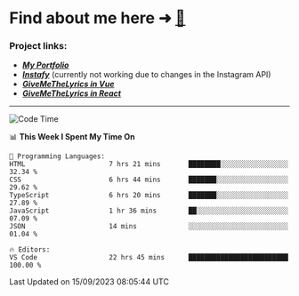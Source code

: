 # Find about me here ➜ [🧑](https://pauabella.dev)

### Project links:
- ***[My Portfolio](https://pauabella.dev)***
- ***[Instafy](https://instafy.me)*** (currently not working due to changes in the Instagram API)
- ***[GiveMeTheLyrics in Vue](https://lyrics.pauabella.dev)***
- ***[GiveMeTheLyrics in React](https://pauabella.dev/GiveMeTheLyrics)***

---
<!--START_SECTION:waka-->
![Code Time](http://img.shields.io/badge/Code%20Time-2%2C450%20hrs%207%20mins-blue)

📊 **This Week I Spent My Time On** 

```text
💬 Programming Languages: 
HTML                     7 hrs 21 mins       ████████░░░░░░░░░░░░░░░░░   32.34 % 
CSS                      6 hrs 44 mins       ███████░░░░░░░░░░░░░░░░░░   29.62 % 
TypeScript               6 hrs 20 mins       ███████░░░░░░░░░░░░░░░░░░   27.89 % 
JavaScript               1 hr 36 mins        ██░░░░░░░░░░░░░░░░░░░░░░░   07.09 % 
JSON                     14 mins             ░░░░░░░░░░░░░░░░░░░░░░░░░   01.04 % 

🔥 Editors: 
VS Code                  22 hrs 45 mins      █████████████████████████   100.00 % 
```


 Last Updated on 15/09/2023 08:05:44 UTC
<!--END_SECTION:waka-->
